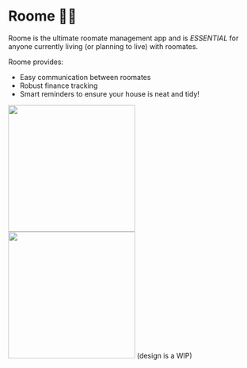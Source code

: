 # Roome 🎉🎉
Roome is the ultimate roomate management app and is *ESSENTIAL* for anyone currently living (or planning to live) with roomates.

Roome provides:
<ul>
<li>Easy communication between roomates</li>
<li>Robust finance tracking</li>
<li>Smart reminders to ensure your house is neat and tidy!</li>
</ul>

<img src="http://i.imgur.com/AdIvJaA.png" width="256"><img src="http://i.imgur.com/QIPTnE6.png" width="256">
(design is a WIP)
